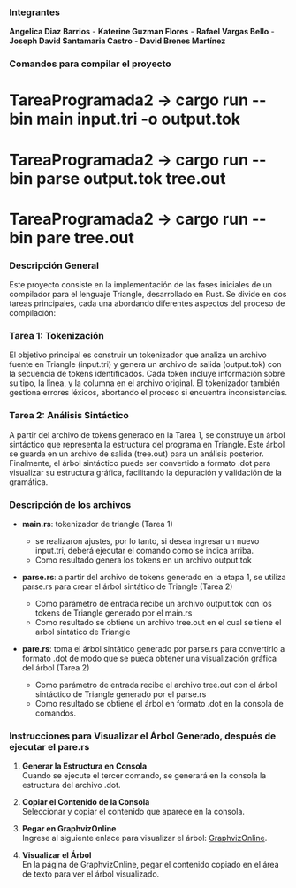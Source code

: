### Integrantes

**Angelica Diaz Barrios** -
**Katerine Guzman Flores** -
**Rafael Vargas Bello** -
**Joseph David Santamaria Castro** - 
**David Brenes Martínez**



### Comandos para compilar el proyecto

# TareaProgramada2 -> cargo run --bin main input.tri -o output.tok
# TareaProgramada2 -> cargo run --bin parse output.tok tree.out
# TareaProgramada2 -> cargo run --bin pare tree.out

### Descripción General
Este proyecto consiste en la implementación de las fases iniciales de un compilador para el lenguaje Triangle, desarrollado en Rust. Se divide en dos tareas principales, cada una abordando diferentes aspectos del proceso de compilación:

### Tarea 1: Tokenización

El objetivo principal es construir un tokenizador que analiza un archivo fuente en Triangle (input.tri) y genera un archivo de salida (output.tok) con la secuencia de tokens identificados.
Cada token incluye información sobre su tipo, la línea, y la columna en el archivo original.
El tokenizador también gestiona errores léxicos, abortando el proceso si encuentra inconsistencias.

### Tarea 2: Análisis Sintáctico
A partir del archivo de tokens generado en la Tarea 1, se construye un árbol sintáctico que representa la estructura del programa en Triangle.
Este árbol se guarda en un archivo de salida (tree.out) para un análisis posterior.
Finalmente, el árbol sintáctico puede ser convertido a formato .dot para visualizar su estructura gráfica, facilitando la depuración y validación de la gramática.

### Descripción de los archivos

- **main.rs**: tokenizador de triangle (Tarea 1)
    - se realizaron ajustes, por lo tanto, si desea ingresar un nuevo input.tri, deberá ejecutar el comando como se indica arriba. 
    - Como resultado genera los tokens en un archivo output.tok

- **parse.rs**: a partir del archivo de tokens generado en la etapa 1, se utiliza parse.rs para crear el árbol sintático de Triangle (Tarea 2)
    - Como parámetro de entrada recibe un archivo output.tok con los tokens de Triangle generado por el main.rs 
    - Como resultado se obtiene un archivo tree.out en el cual se tiene el arbol sintático de Triangle 

- **pare.rs**: toma el árbol sintático generado por parse.rs para convertirlo a formato .dot de modo que se pueda obtener una visualización gráfica del árbol (Tarea 2)
    - Como parámetro de entrada recibe el archivo tree.out con el árbol sintáctico de Triangle generado por el parse.rs
    - Como resultado se obtiene el árbol en formato .dot en la consola de comandos.




### Instrucciones para Visualizar el Árbol Generado, después de ejecutar el pare.rs

1. **Generar la Estructura en Consola**  
   Cuando se ejecute el tercer comando, se generará en la consola la estructura del archivo .dot.

2. **Copiar el Contenido de la Consola**  
   Seleccionar y copiar el contenido que aparece en la consola.

3. **Pegar en GraphvizOnline**  
   Ingrese al siguiente enlace para visualizar el árbol: [GraphvizOnline](https://dreampuf.github.io/GraphvizOnline/).

4. **Visualizar el Árbol**  
   En la página de GraphvizOnline, pegar el contenido copiado en el área de texto para ver el árbol visualizado.


